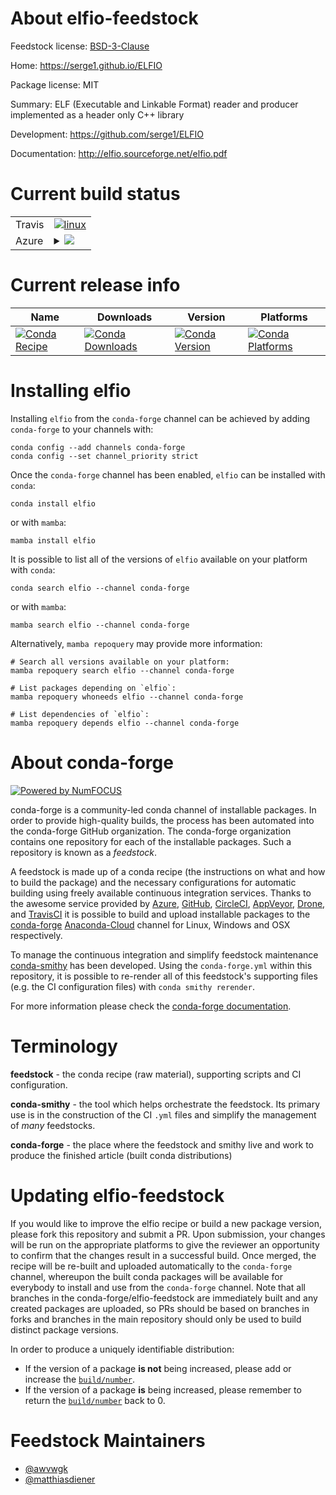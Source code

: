 About elfio-feedstock
=====================

Feedstock license: [BSD-3-Clause](https://github.com/conda-forge/elfio-feedstock/blob/main/LICENSE.txt)

Home: https://serge1.github.io/ELFIO

Package license: MIT

Summary: ELF (Executable and Linkable Format) reader and producer implemented as a header only C++ library

Development: https://github.com/serge1/ELFIO

Documentation: http://elfio.sourceforge.net/elfio.pdf

Current build status
====================


<table><tr>
    <td>Travis</td>
    <td>
      <a href="https://app.travis-ci.com/conda-forge/elfio-feedstock">
        <img alt="linux" src="https://img.shields.io/travis/com/conda-forge/elfio-feedstock/main.svg?label=Linux">
      </a>
    </td>
  </tr>
    
  <tr>
    <td>Azure</td>
    <td>
      <details>
        <summary>
          <a href="https://dev.azure.com/conda-forge/feedstock-builds/_build/latest?definitionId=14727&branchName=main">
            <img src="https://dev.azure.com/conda-forge/feedstock-builds/_apis/build/status/elfio-feedstock?branchName=main">
          </a>
        </summary>
        <table>
          <thead><tr><th>Variant</th><th>Status</th></tr></thead>
          <tbody><tr>
              <td>linux_64</td>
              <td>
                <a href="https://dev.azure.com/conda-forge/feedstock-builds/_build/latest?definitionId=14727&branchName=main">
                  <img src="https://dev.azure.com/conda-forge/feedstock-builds/_apis/build/status/elfio-feedstock?branchName=main&jobName=linux&configuration=linux%20linux_64_" alt="variant">
                </a>
              </td>
            </tr><tr>
              <td>linux_aarch64</td>
              <td>
                <a href="https://dev.azure.com/conda-forge/feedstock-builds/_build/latest?definitionId=14727&branchName=main">
                  <img src="https://dev.azure.com/conda-forge/feedstock-builds/_apis/build/status/elfio-feedstock?branchName=main&jobName=linux&configuration=linux%20linux_aarch64_" alt="variant">
                </a>
              </td>
            </tr><tr>
              <td>linux_ppc64le</td>
              <td>
                <a href="https://dev.azure.com/conda-forge/feedstock-builds/_build/latest?definitionId=14727&branchName=main">
                  <img src="https://dev.azure.com/conda-forge/feedstock-builds/_apis/build/status/elfio-feedstock?branchName=main&jobName=linux&configuration=linux%20linux_ppc64le_" alt="variant">
                </a>
              </td>
            </tr><tr>
              <td>osx_64</td>
              <td>
                <a href="https://dev.azure.com/conda-forge/feedstock-builds/_build/latest?definitionId=14727&branchName=main">
                  <img src="https://dev.azure.com/conda-forge/feedstock-builds/_apis/build/status/elfio-feedstock?branchName=main&jobName=osx&configuration=osx%20osx_64_" alt="variant">
                </a>
              </td>
            </tr><tr>
              <td>osx_arm64</td>
              <td>
                <a href="https://dev.azure.com/conda-forge/feedstock-builds/_build/latest?definitionId=14727&branchName=main">
                  <img src="https://dev.azure.com/conda-forge/feedstock-builds/_apis/build/status/elfio-feedstock?branchName=main&jobName=osx&configuration=osx%20osx_arm64_" alt="variant">
                </a>
              </td>
            </tr><tr>
              <td>win_64</td>
              <td>
                <a href="https://dev.azure.com/conda-forge/feedstock-builds/_build/latest?definitionId=14727&branchName=main">
                  <img src="https://dev.azure.com/conda-forge/feedstock-builds/_apis/build/status/elfio-feedstock?branchName=main&jobName=win&configuration=win%20win_64_" alt="variant">
                </a>
              </td>
            </tr>
          </tbody>
        </table>
      </details>
    </td>
  </tr>
</table>

Current release info
====================

| Name | Downloads | Version | Platforms |
| --- | --- | --- | --- |
| [![Conda Recipe](https://img.shields.io/badge/recipe-elfio-green.svg)](https://anaconda.org/conda-forge/elfio) | [![Conda Downloads](https://img.shields.io/conda/dn/conda-forge/elfio.svg)](https://anaconda.org/conda-forge/elfio) | [![Conda Version](https://img.shields.io/conda/vn/conda-forge/elfio.svg)](https://anaconda.org/conda-forge/elfio) | [![Conda Platforms](https://img.shields.io/conda/pn/conda-forge/elfio.svg)](https://anaconda.org/conda-forge/elfio) |

Installing elfio
================

Installing `elfio` from the `conda-forge` channel can be achieved by adding `conda-forge` to your channels with:

```
conda config --add channels conda-forge
conda config --set channel_priority strict
```

Once the `conda-forge` channel has been enabled, `elfio` can be installed with `conda`:

```
conda install elfio
```

or with `mamba`:

```
mamba install elfio
```

It is possible to list all of the versions of `elfio` available on your platform with `conda`:

```
conda search elfio --channel conda-forge
```

or with `mamba`:

```
mamba search elfio --channel conda-forge
```

Alternatively, `mamba repoquery` may provide more information:

```
# Search all versions available on your platform:
mamba repoquery search elfio --channel conda-forge

# List packages depending on `elfio`:
mamba repoquery whoneeds elfio --channel conda-forge

# List dependencies of `elfio`:
mamba repoquery depends elfio --channel conda-forge
```


About conda-forge
=================

[![Powered by
NumFOCUS](https://img.shields.io/badge/powered%20by-NumFOCUS-orange.svg?style=flat&colorA=E1523D&colorB=007D8A)](https://numfocus.org)

conda-forge is a community-led conda channel of installable packages.
In order to provide high-quality builds, the process has been automated into the
conda-forge GitHub organization. The conda-forge organization contains one repository
for each of the installable packages. Such a repository is known as a *feedstock*.

A feedstock is made up of a conda recipe (the instructions on what and how to build
the package) and the necessary configurations for automatic building using freely
available continuous integration services. Thanks to the awesome service provided by
[Azure](https://azure.microsoft.com/en-us/services/devops/), [GitHub](https://github.com/),
[CircleCI](https://circleci.com/), [AppVeyor](https://www.appveyor.com/),
[Drone](https://cloud.drone.io/welcome), and [TravisCI](https://travis-ci.com/)
it is possible to build and upload installable packages to the
[conda-forge](https://anaconda.org/conda-forge) [Anaconda-Cloud](https://anaconda.org/)
channel for Linux, Windows and OSX respectively.

To manage the continuous integration and simplify feedstock maintenance
[conda-smithy](https://github.com/conda-forge/conda-smithy) has been developed.
Using the ``conda-forge.yml`` within this repository, it is possible to re-render all of
this feedstock's supporting files (e.g. the CI configuration files) with ``conda smithy rerender``.

For more information please check the [conda-forge documentation](https://conda-forge.org/docs/).

Terminology
===========

**feedstock** - the conda recipe (raw material), supporting scripts and CI configuration.

**conda-smithy** - the tool which helps orchestrate the feedstock.
                   Its primary use is in the construction of the CI ``.yml`` files
                   and simplify the management of *many* feedstocks.

**conda-forge** - the place where the feedstock and smithy live and work to
                  produce the finished article (built conda distributions)


Updating elfio-feedstock
========================

If you would like to improve the elfio recipe or build a new
package version, please fork this repository and submit a PR. Upon submission,
your changes will be run on the appropriate platforms to give the reviewer an
opportunity to confirm that the changes result in a successful build. Once
merged, the recipe will be re-built and uploaded automatically to the
`conda-forge` channel, whereupon the built conda packages will be available for
everybody to install and use from the `conda-forge` channel.
Note that all branches in the conda-forge/elfio-feedstock are
immediately built and any created packages are uploaded, so PRs should be based
on branches in forks and branches in the main repository should only be used to
build distinct package versions.

In order to produce a uniquely identifiable distribution:
 * If the version of a package **is not** being increased, please add or increase
   the [``build/number``](https://docs.conda.io/projects/conda-build/en/latest/resources/define-metadata.html#build-number-and-string).
 * If the version of a package **is** being increased, please remember to return
   the [``build/number``](https://docs.conda.io/projects/conda-build/en/latest/resources/define-metadata.html#build-number-and-string)
   back to 0.

Feedstock Maintainers
=====================

* [@awvwgk](https://github.com/awvwgk/)
* [@matthiasdiener](https://github.com/matthiasdiener/)

